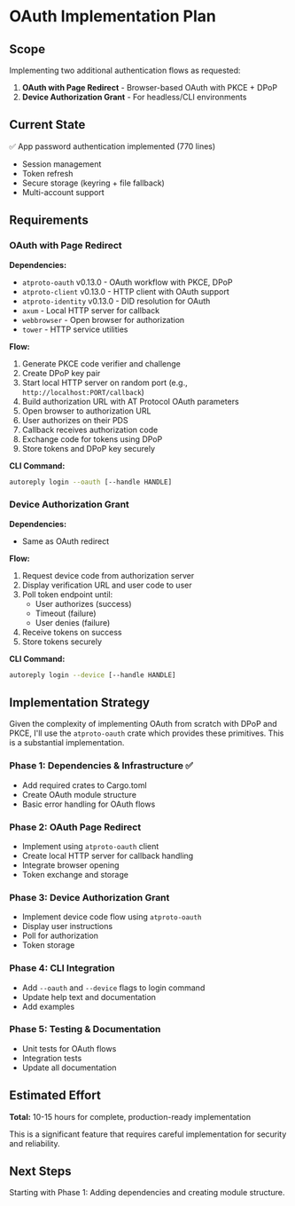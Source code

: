 # OAuth Implementation Plan

## Scope

Implementing two additional authentication flows as requested:
1. **OAuth with Page Redirect** - Browser-based OAuth with PKCE + DPoP
2. **Device Authorization Grant** - For headless/CLI environments

## Current State

✅ App password authentication implemented (770 lines)
- Session management
- Token refresh
- Secure storage (keyring + file fallback)
- Multi-account support

## Requirements

### OAuth with Page Redirect

**Dependencies:**
- `atproto-oauth` v0.13.0 - OAuth workflow with PKCE, DPoP
- `atproto-client` v0.13.0 - HTTP client with OAuth support
- `atproto-identity` v0.13.0 - DID resolution for OAuth
- `axum` - Local HTTP server for callback
- `webbrowser` - Open browser for authorization
- `tower` - HTTP service utilities

**Flow:**
1. Generate PKCE code verifier and challenge
2. Create DPoP key pair
3. Start local HTTP server on random port (e.g., `http://localhost:PORT/callback`)
4. Build authorization URL with AT Protocol OAuth parameters
5. Open browser to authorization URL
6. User authorizes on their PDS
7. Callback receives authorization code
8. Exchange code for tokens using DPoP
9. Store tokens and DPoP key securely

**CLI Command:**
```bash
autoreply login --oauth [--handle HANDLE]
```

### Device Authorization Grant

**Dependencies:**
- Same as OAuth redirect

**Flow:**
1. Request device code from authorization server
2. Display verification URL and user code to user
3. Poll token endpoint until:
   - User authorizes (success)
   - Timeout (failure)
   - User denies (failure)
4. Receive tokens on success
5. Store tokens securely

**CLI Command:**
```bash
autoreply login --device [--handle HANDLE]
```

## Implementation Strategy

Given the complexity of implementing OAuth from scratch with DPoP and PKCE, I'll use the `atproto-oauth` crate which provides these primitives. This is a substantial implementation.

### Phase 1: Dependencies & Infrastructure ✅
- Add required crates to Cargo.toml
- Create OAuth module structure
- Basic error handling for OAuth flows

### Phase 2: OAuth Page Redirect
- Implement using `atproto-oauth` client
- Create local HTTP server for callback handling
- Integrate browser opening
- Token exchange and storage

### Phase 3: Device Authorization Grant
- Implement device code flow using `atproto-oauth`
- Display user instructions
- Poll for authorization
- Token storage

### Phase 4: CLI Integration
- Add `--oauth` and `--device` flags to login command
- Update help text and documentation
- Add examples

### Phase 5: Testing & Documentation
- Unit tests for OAuth flows
- Integration tests
- Update all documentation

## Estimated Effort

**Total:** 10-15 hours for complete, production-ready implementation

This is a significant feature that requires careful implementation for security and reliability.

## Next Steps

Starting with Phase 1: Adding dependencies and creating module structure.

